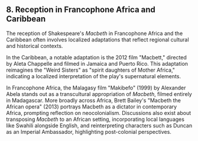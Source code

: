 ## 8. Reception in Francophone Africa and Caribbean

The reception of Shakespeare's *Macbeth* in Francophone Africa and the Caribbean often involves localized adaptations that reflect regional cultural and historical contexts.

In the Caribbean, a notable adaptation is the 2012 film "Macbett," directed by Aleta Chappelle and filmed in Jamaica and Puerto Rico. This adaptation reimagines the "Weird Sisters" as "spirit daughters of Mother Africa," indicating a localized interpretation of the play's supernatural elements.

In Francophone Africa, the Malagasy film "Makibefo" (1999) by Alexander Abela stands out as a transcultural appropriation of *Macbeth*, filmed entirely in Madagascar. More broadly across Africa, Brett Bailey's "Macbeth the African opera" (2013) portrays Macbeth as a dictator in contemporary Africa, prompting reflection on neocolonialism. Discussions also exist about transposing *Macbeth* to an African setting, incorporating local languages like Swahili alongside English, and reinterpreting characters such as Duncan as an Imperial Ambassador, highlighting post-colonial perspectives.
